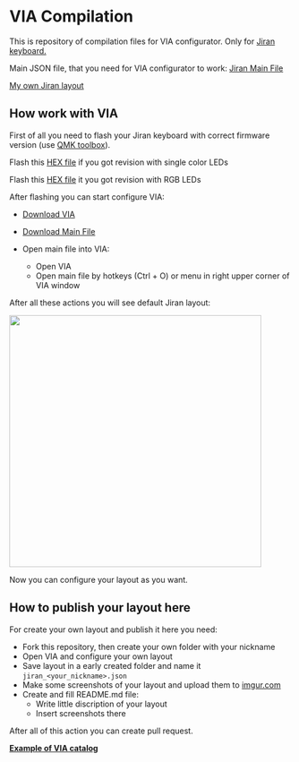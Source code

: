 # VIA Compilation
This is repository of compilation files for VIA configurator. Only for [Jiran keyboard.](https://github.com/Ladniy/jiran-breakoff) 

Main JSON file, that you need for VIA configurator to work:
[Jiran Main File](https://github.com/Ladniy/VIA-Compilation/blob/master/Jiran%20Main%20File.json)

[My own Jiran layout](https://github.com/Ladniy/VIA-Compilation/tree/master/Ladniy)

## How work with VIA

First of all you need to flash your Jiran keyboard with correct firmware version (use [QMK toolbox](https://github.com/qmk/qmk_toolbox/releases)).

Flash this [HEX file](https://github.com/Ladniy/VIA-Compilation/blob/master/jiran_rev1_via.hex) if you got revision with single color LEDs

Flash this [HEX file](https://github.com/Ladniy/VIA-Compilation/blob/master/jiran_rev2_via.hex) it you got revision with RGB LEDs

After flashing you can start configure VIA:

* [Download VIA](https://github.com/the-via/releases/releases/tag/v1.3.1)
* [Download Main File](https://github.com/Ladniy/VIA-Compilation/blob/master/Jiran%20Main%20File.json)
* Open main file into VIA:

  * Open VIA
  * Open main file by hotkeys (Ctrl + O) or menu in right upper corner of VIA window

After all these actions you will see default Jiran layout:

<img src="https://i.imgur.com/33ByS31.png" data-canonical-src="Render" height="450"/>

Now you can configure your layout as you want.

## How to publish your layout here

For create your own layout and publish it here you need:

* Fork this repository, then create your own folder with your nickname
* Open VIA and configure your own layout
* Save layout in a early created folder and name it `jiran_<your_nickname>.json`
* Make some screenshots of your layout and upload them to [imgur.com](https://imgur.com/)
* Create and fill README.md file:
  * Write little discription of your layout
  * Insert screenshots there

After all of this action you can create pull request.

[**Example of VIA catalog**](https://github.com/Ladniy/VIA-Compilation/tree/master/Example)
